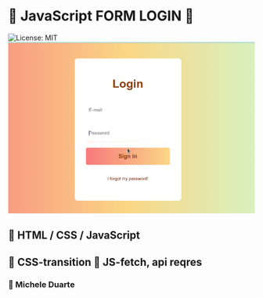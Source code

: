 # 🌠  JavaScript FORM LOGIN 🌠  
![License: MIT](https://img.shields.io/badge/License-MIT-green.svg)   
![alt](https://github.com/digidatservs/images/blob/main/JSFormLogin.png)

## 📂 HTML / CSS / JavaScript
## 🔖 CSS-transition 🔖 JS-fetch, api reqres
### 🔧 Michele Duarte
 
